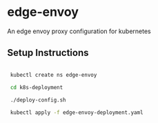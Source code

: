 # edge-envoy
An edge envoy proxy configuration for kubernetes

## Setup Instructions

``` bash

 kubectl create ns edge-envoy

 cd k8s-deployment

 ./deploy-config.sh
 
 kubectl apply -f edge-envoy-deployment.yaml
 
 ```